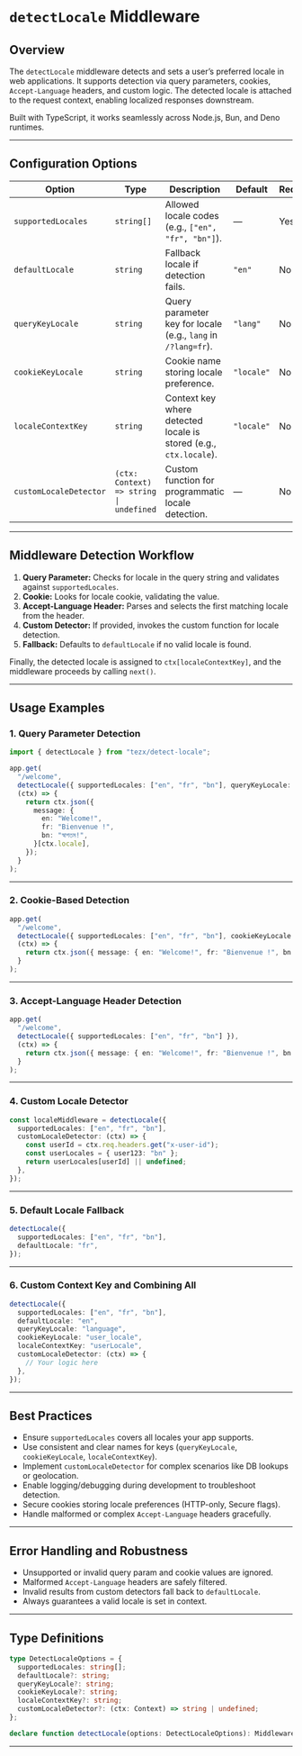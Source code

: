 
# `detectLocale` Middleware

## Overview

The `detectLocale` middleware detects and sets a user’s preferred locale in web applications. It supports detection via query parameters, cookies, `Accept-Language` headers, and custom logic. The detected locale is attached to the request context, enabling localized responses downstream.

Built with TypeScript, it works seamlessly across Node.js, Bun, and Deno runtimes.

---

## Configuration Options

| Option                 | Type                                    | Description                                                       | Default    | Required |
| ---------------------- | --------------------------------------- | ----------------------------------------------------------------- | ---------- | -------- |
| `supportedLocales`     | `string[]`                              | Allowed locale codes (e.g., `["en", "fr", "bn"]`).                | —          | Yes      |
| `defaultLocale`        | `string`                                | Fallback locale if detection fails.                               | `"en"`     | No       |
| `queryKeyLocale`       | `string`                                | Query parameter key for locale (e.g., `lang` in `/?lang=fr`).     | `"lang"`   | No       |
| `cookieKeyLocale`      | `string`                                | Cookie name storing locale preference.                            | `"locale"` | No       |
| `localeContextKey`     | `string`                                | Context key where detected locale is stored (e.g., `ctx.locale`). | `"locale"` | No       |
| `customLocaleDetector` | `(ctx: Context) => string \| undefined` | Custom function for programmatic locale detection.                | —          | No       |

---

## Middleware Detection Workflow

1. **Query Parameter:** Checks for locale in the query string and validates against `supportedLocales`.
2. **Cookie:** Looks for locale cookie, validating the value.
3. **Accept-Language Header:** Parses and selects the first matching locale from the header.
4. **Custom Detector:** If provided, invokes the custom function for locale detection.
5. **Fallback:** Defaults to `defaultLocale` if no valid locale is found.

Finally, the detected locale is assigned to `ctx[localeContextKey]`, and the middleware proceeds by calling `next()`.

---

## Usage Examples

### 1. Query Parameter Detection

```ts
import { detectLocale } from "tezx/detect-locale";

app.get(
  "/welcome",
  detectLocale({ supportedLocales: ["en", "fr", "bn"], queryKeyLocale: "lang" }),
  (ctx) => {
    return ctx.json({
      message: {
        en: "Welcome!",
        fr: "Bienvenue !",
        bn: "স্বাগতম!",
      }[ctx.locale],
    });
  }
);
```

---

### 2. Cookie-Based Detection

```ts
app.get(
  "/welcome",
  detectLocale({ supportedLocales: ["en", "fr", "bn"], cookieKeyLocale: "locale" }),
  (ctx) => {
    return ctx.json({ message: { en: "Welcome!", fr: "Bienvenue !", bn: "স্বাগতম!" }[ctx.locale] });
  }
);
```

---

### 3. Accept-Language Header Detection

```ts
app.get(
  "/welcome",
  detectLocale({ supportedLocales: ["en", "fr", "bn"] }),
  (ctx) => {
    return ctx.json({ message: { en: "Welcome!", fr: "Bienvenue !", bn: "স্বাগতম!" }[ctx.locale] });
  }
);
```

---

### 4. Custom Locale Detector

```ts
const localeMiddleware = detectLocale({
  supportedLocales: ["en", "fr", "bn"],
  customLocaleDetector: (ctx) => {
    const userId = ctx.req.headers.get("x-user-id");
    const userLocales = { user123: "bn" };
    return userLocales[userId] || undefined;
  },
});
```

---

### 5. Default Locale Fallback

```ts
detectLocale({
  supportedLocales: ["en", "fr", "bn"],
  defaultLocale: "fr",
});
```

---

### 6. Custom Context Key and Combining All

```ts
detectLocale({
  supportedLocales: ["en", "fr", "bn"],
  defaultLocale: "en",
  queryKeyLocale: "language",
  cookieKeyLocale: "user_locale",
  localeContextKey: "userLocale",
  customLocaleDetector: (ctx) => {
    // Your logic here
  },
});
```

---

## Best Practices

* Ensure `supportedLocales` covers all locales your app supports.
* Use consistent and clear names for keys (`queryKeyLocale`, `cookieKeyLocale`, `localeContextKey`).
* Implement `customLocaleDetector` for complex scenarios like DB lookups or geolocation.
* Enable logging/debugging during development to troubleshoot detection.
* Secure cookies storing locale preferences (HTTP-only, Secure flags).
* Handle malformed or complex `Accept-Language` headers gracefully.

---

## Error Handling and Robustness

* Unsupported or invalid query param and cookie values are ignored.
* Malformed `Accept-Language` headers are safely filtered.
* Invalid results from custom detectors fall back to `defaultLocale`.
* Always guarantees a valid locale is set in context.

---

## Type Definitions

```ts
type DetectLocaleOptions = {
  supportedLocales: string[];
  defaultLocale?: string;
  queryKeyLocale?: string;
  cookieKeyLocale?: string;
  localeContextKey?: string;
  customLocaleDetector?: (ctx: Context) => string | undefined;
};

declare function detectLocale(options: DetectLocaleOptions): Middleware;
```

---
